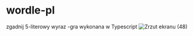 # wordle-pl
zgadnij 5-literowy wyraz -gra wykonana w Typescript
![Zrzut ekranu (48)](https://user-images.githubusercontent.com/61388692/164999437-b27a58f1-ff09-4507-abf5-ed18c9be381c.png)
